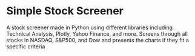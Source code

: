# Simple Stock Screener
 A stock screener made in Python using different libraries including Technical Analysis, Plotly, Yahoo Finance, and more. Screens through all stocks in NASDAQ, S&P500, and Dow and presents the charts if they fit a specific criteria
